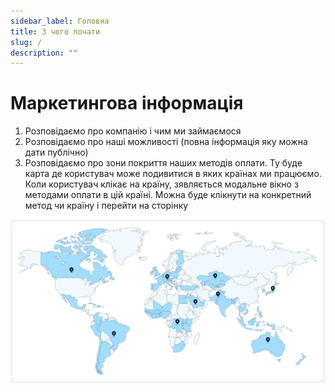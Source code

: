 ```yaml
---
sidebar_label: Головна
title: З чого почати
slug: /
description: "" 
---
```


# Маркетингова інформація

1) Розповідаємо про компанію і чим ми займаємося
2) Розповідаємо про наші можливості (повна інформація яку можна дати публічно)
3) Розповідаємо про зони покриття наших методів оплати. Ту буде карта де користувач може подивитися в яких країнах ми працюємо. Коли користувач клікає на країну, зявляється модальне вікно з методами оплати в цій країні. Можна буде клікнути на конкретний метод чи країну і перейти на сторінку

![alt text](world-map.png)